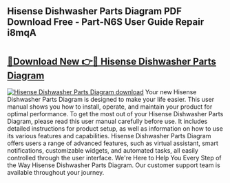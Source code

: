 ## Hisense Dishwasher Parts Diagram PDF Download Free - Part-N6S User Guide Repair i8mqA

# <h2><a href="http://dfrtpp.blite.top/?on=Hisense+Dishwasher+Parts+Diagram">🔗Download New 👉🔴 Hisense Dishwasher Parts Diagram</a></h2>

[![Hisense Dishwasher Parts Diagram download](https://i.imgur.com/lujVjoI.png)](http://dfrtpp.blite.top/?on=Hisense+Dishwasher+Parts+Diagram)
Your new Hisense Dishwasher Parts Diagram is designed to make your life easier. This user manual shows you how to install, operate, and maintain your product for optimal performance. To get the most out of your Hisense Dishwasher Parts Diagram, please read this user manual carefully before use. It includes detailed instructions for product setup, as well as information on how to use its various features and capabilities. Hisense Dishwasher Parts Diagram offers users a range of advanced features, such as virtual assistant, smart notifications, customizable widgets, and automated tasks, all easily controlled through the user interface. We're Here to Help You Every Step of the Way Hisense Dishwasher Parts Diagram. Our customer support team is available throughout your journey.
